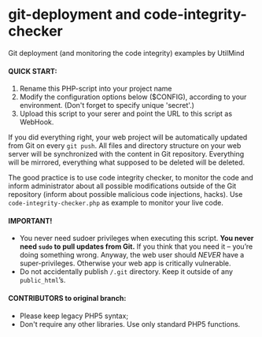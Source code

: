 # git-deployment and code-integrity-checker

Git deployment (and monitoring the code integrity) examples by UtilMind

#### QUICK START:
1. Rename this PHP-script into your project name
2. Modify the configuration options below ($CONFIG), according to your environment. (Don't forget to specify unique 'secret'.)
3. Upload this script to your serer and point the URL to this script as WebHook.

If you did everything right, your web project will be automatically updated from Git on every `git push`. All files and directory structure on your web server will be synchronized with the content in Git repository. Everything will be mirrored, everything what supposed to be deleted will be deleted.

The good practice is to use code integrity checker, to monitor the code and inform administrator about all possible modifications outside of the Git repository (inform about possible malicious code injections, hacks). Use `code-integrity-checker.php` as example to monitor your live code.

#### IMPORTANT!
* You never need sudoer privileges when executing this script. <b>You never need `sudo` to pull updates from Git.</b>
If you think that you need it – you’re doing something wrong. Anyway, the web user should _NEVER_ have a super-privileges. Otherwise your web app is critically vulnerable.
* Do not accidentally publish `/.git` directory. Keep it outside of any `public_html`’s.

#### CONTRIBUTORS to original branch:
* Please keep legacy PHP5 syntax;
* Don't require any other libraries. Use only standard PHP5 functions.
